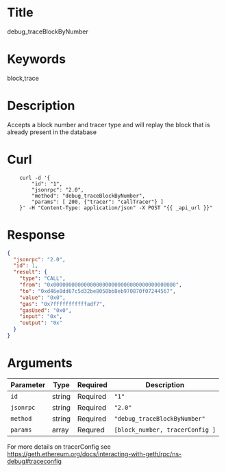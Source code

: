 # Title

debug_traceBlockByNumber

# Keywords

block,trace

# Description

Accepts a block number and tracer type and will replay the block that is already present in the database

# Curl

```shell
    curl -d '{
        "id": "1",
        "jsonrpc": "2.0",
        "method": "debug_traceBlockByNumber",
        "params": [ 200, {"tracer": "callTracer"} ]
    }' -H "Content-Type: application/json" -X POST "{{ _api_url }}"
```

# Response

```json
{
  "jsonrpc": "2.0",
  "id": 1,
  "result": {
    "type": "CALL",
    "from": "0x0000000000000000000000000000000000000000",
    "to": "0xd46e8dd67c5d32be8058bb8eb970870f07244567",
    "value": "0x0",
    "gas": "0x7fffffffffffadf7",
    "gasUsed": "0x0",
    "input": "0x",
    "output": "0x"
  }
}
```


# Arguments

| Parameter | Type   | Required | Description                     |
|-----------|--------|----------|---------------------------------|
| `id`      | string | Required | `"1"`                           |
| `jsonrpc` | string | Required | `"2.0"`                         |
| `method`  | string | Required | `"debug_traceBlockByNumber"`    |
| `params`  | array  | Requred  | `[block_number, tracerConfig ]` |

For more details on tracerConfig see https://geth.ethereum.org/docs/interacting-with-geth/rpc/ns-debug#traceconfig
